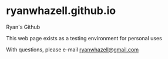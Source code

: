 # ryanwhazell.github.io
Ryan's Github

This web page exists as a testing environment for personal uses

With questions, please e-mail ryanwhazell@gmail.com
